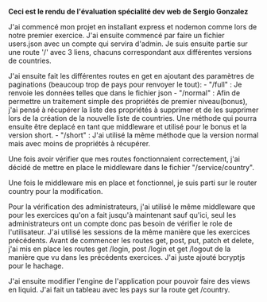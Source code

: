 **Ceci est le rendu de l'évaluation spécialité dev web de Sergio Gonzalez**

J'ai commencé mon projet en installant express et nodemon comme lors de notre premier exercice.
J'ai ensuite commencé par faire un fichier users.json avec un compte qui servira d'admin.
Je suis ensuite partie sur une route '/' avec 3 liens, chacuns correspondant aux différentes versions de countries.

J'ai ensuite fait les différentes routes en get en ajoutant des paramètres de paginations (beaucoup trop de pays pour renvoyer le tout):
    - "/full" : Je renvoie les données telles que dans le fichier json
    - "/normal" : Afin de permettre un traitement simple des propriétés de premier niveau(bonus), j'ai pensé à récupérer la liste des propriétés à supprimer et de les supprimer lors de la création de la nouvelle liste de countries. Une méthode qui pourra ensuite être deplacé en tant que middleware et utilisé pour le bonus et la version short.
    - "/short" : J'ai utilisé la même méthode que la version normal mais avec moins de propriétés à récupérer.

Une fois avoir vérifier que mes routes fonctionnaient correctement, j'ai décidé de mettre en place le middleware dans le fichier "/service/country".

Une fois le middleware mis en place et fonctionnel, je suis parti sur le router country pour la modification.

Pour la vérification des administrateurs, j'ai utilisé le même middleware que pour les exercices qu'on a fait jusqu'à maintenant sauf qu'ici, seul les administrateurs ont un compte donc pas besoin de vérifier le role de l'utilisateur.
J'ai utilisé les sessions de la même manière que les exercices précédents.
Avant de commencer les routes get, post, put, patch et delete, j'ai mis en place les routes get /login, post /login et get /logout de la manière que vu dans les précédents exercices. J'ai juste ajouté bcryptjs pour le hachage.

J'ai ensuite modifier l'engine de l'application pour pouvoir faire des views en liquid.
J'ai fait un tableau avec les pays sur la route get /country.

